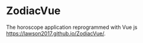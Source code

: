# ZodiacVue
The horoscope application reprogrammed with Vue js
https://lawson2017.github.io/ZodiacVue/.
